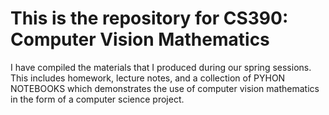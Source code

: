 # This is the repository for CS390: Computer Vision Mathematics

I have compiled the materials that I produced during our spring sessions. This includes homework, lecture notes, and a collection of PYHON NOTEBOOKS which demonstrates the use of computer vision mathematics in the form of a computer science project.

